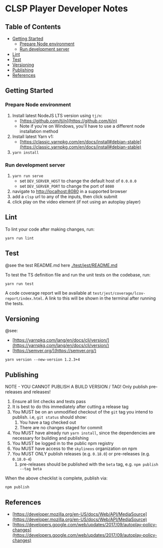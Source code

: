 # CLSP Player Developer Notes <!-- omit in toc -->

## Table of Contents <!-- omit in toc -->

- [Getting Started](#getting-started)
    - [Prepare Node environment](#prepare-node-environment)
    - [Run development server](#run-development-server)
- [Lint](#lint)
- [Test](#test)
- [Versioning](#versioning)
- [Publishing](#publishing)
- [References](#references)


## Getting Started

### Prepare Node environment

1. Install latest NodeJS LTS version using `tj/n`:
    * [https://github.com/tj/n](https://github.com/tj/n)
    * Note if you're on Windows, you'll have to use a different node installation method
1. Install latest Yarn v1:
    * [https://classic.yarnpkg.com/en/docs/install#debian-stable](https://classic.yarnpkg.com/en/docs/install#debian-stable)
1. `yarn install`

### Run development server

1. `yarn run serve`
    * set `DEV_SERVER_HOST` to change the default host of `0.0.0.0`
    * set `DEV_SERVER_PORT` to change the port of `8080`
1. navigate to [http://localhost:8080](http://localhost:8080) in a supported browser
1. add a `clsp` url to any of the inputs, then click submit
1. click play on the video element (if not using an autoplay player)

## Lint

To lint your code after making changes, run:

```
yarn run lint
```

## Test

@see the test README.md here [./test/jest/README.md](./test/jest/README.md)

To test the TS definition file and run the unit tests on the codebase, run:

```
yarn run test
```

A code coverage report will be available at `test/jest/coverage/lcov-report/index.html`.  A link to this will be shown in the terminal after running the tests.


## Versioning

@see:

* [https://yarnpkg.com/lang/en/docs/cli/version/](https://yarnpkg.com/lang/en/docs/cli/version/)
* [https://semver.org/](https://semver.org/)

```
yarn version --new-version 1.2.3+4
```

## Publishing

NOTE - YOU CANNOT PUBLISH A BUILD VERSION / TAG!  Only publish pre-releases and releases!

1. Ensure all lint checks and tests pass
1. It is best to do this immediately after cutting a release tag
1. You MUST be on an unmodified checkout of the `git` tag you intend to publish.  i.e, `git status` should show:
    1. You have a tag checked out
    1. There are no changes staged for commit
1. You MUST have already run `yarn install`, since the dependencies are necessary for building and publishing
1. You MUST be logged in to the public npm registry
1. You MUST have access to the `skylineos` organization on npm
1. You MUST ONLY publish releases (e.g. `0.18.0`) or pre-releases (e.g. `0.18.0-4`)
    1. pre-releases should be published with the `beta` tag, e.g. `npm publish --tag beta`

When the above checklist is complete, publish via:

```
npm publish
```


## References

* [https://developer.mozilla.org/en-US/docs/Web/API/MediaSource](https://developer.mozilla.org/en-US/docs/Web/API/MediaSource)
* [https://developers.google.com/web/updates/2017/09/autoplay-policy-changes](https://developers.google.com/web/updates/2017/09/autoplay-policy-changes)
